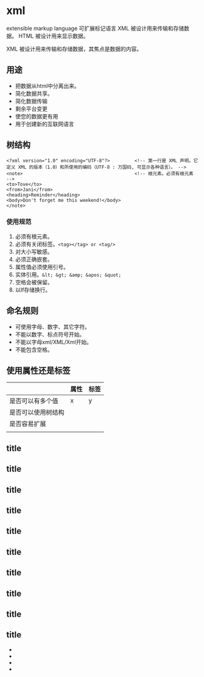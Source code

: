 # xml

extensible markup language 可扩展标记语言
XML 被设计用来传输和存储数据。
HTML 被设计用来显示数据。

XML 被设计用来传输和存储数据，其焦点是数据的内容。

## 用途

- 把数据从html中分离出来。
- 简化数据共享。
- 简化数据传输
- 剩余平台变更
- 使您的数据更有用
- 用于创建新的互联网语言

## 树结构

```
<?xml version="1.0" encoding="UTF-8"?>         <!-- 第一行是 XML 声明。它定义 XML 的版本（1.0）和所使用的编码（UTF-8 : 万国码, 可显示各种语言）。 -->
<note>                                         <!-- 根元素。必须有根元素 -->
<to>Tove</to>
<from>Jani</from>
<heading>Reminder</heading>
<body>Don't forget me this weekend!</body>
</note>
```

### 使用规范

1. 必须有根元素。
2. 必须有关闭标签。`<tag></tag> or <tag/>`
3. 对大小写敏感。
4. 必须正确嵌套。
5. 属性值必须使用引号。
6. 实体引用。`&lt; &gt; &amp; &apos; &quot;`
7. 空格会被保留。
8. 以lf存储换行。

## 命名规则

- 可使用字母、数字、其它字符。
- 不能以数字、标点符号开始。
- 不能以字母xml/XML/Xml开始。
- 不能包含空格。

## 使用属性还是标签

||属性|标签|
|-|-|-|
|是否可以有多个值|x|y|
|是否可以使用树结构|||
|是否容易扩展|||
||||

## title
## title
## title
## title
## title
## title
## title
## title
## title
## title

- 
- 
- 
-


